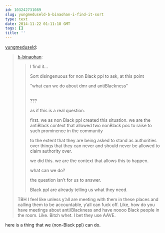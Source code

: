 ```yaml
---
id: 103242731089
slug: yungmeduseld-b-binaohan-i-find-it-sort
type: text
date: 2014-11-22 01:11:18 GMT
tags: []
title: ''
---
```

<p><a href="http://yungmeduseld.tumblr.com/post/103242526594/b-binaohan-i-find-it-sort-disingenuous-for" class="tumblr_blog">yungmeduseld</a>:</p>

<blockquote><p><a href="http://xd.binaohan.org/post/103232962779/i-find-it-sort-disingenuous-for-non-black-ppl" class="tumblr_blog">b-binaohan</a>:</p>

<blockquote><p>I find it… </p>

<p>Sort disingenuous for non Black ppl to ask,  at this point </p>

<p>"what can we do about dmr and antiBlackness" </p>

<p><br />
??? </p>

<p>as if this is a real question. </p>

<p>first. we as non Black ppl created this situation. we are the antiBlack context that allowed two nonBlack poc to raise to such prominence in the community </p>

<p>to the extent that they are being asked to stand as authorities over things that they can never and should never be allowed to claim authority over. </p>

<p>we did this. we are the context that allows this to happen. </p>

<p>what can we do? </p>

<p>the question isn’t for us to answer. </p>

<p>Black ppl are already telling us what they need.</p></blockquote>

<p>TBH I feel like unless y&#8217;all are meeting with them in these places and calling them to be accountable, y&#8217;all can fuck off. Like, how do you have meetings about anti/Blackness and have noooo Black people in the room. Like. Bitch whet. I bet they use AAVE.</p></blockquote>

here is a thing that we (non-Black ppl) can do. 

